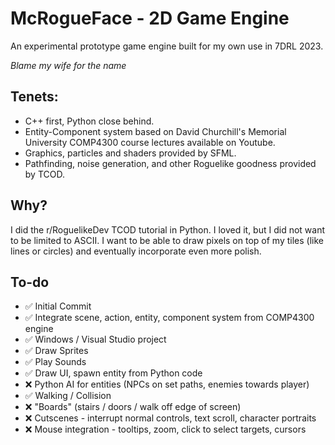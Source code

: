 # McRogueFace - 2D Game Engine

An experimental prototype game engine built for my own use in 7DRL 2023.

*Blame my wife for the name*

## Tenets:

* C++ first, Python close behind.
* Entity-Component system based on David Churchill's Memorial University COMP4300 course lectures available on Youtube.
* Graphics, particles and shaders provided by SFML.
* Pathfinding, noise generation, and other Roguelike goodness provided by TCOD.

## Why?

I did the r/RoguelikeDev TCOD tutorial in Python. I loved it, but I did not want to be limited to ASCII. I want to be able to draw pixels on top of my tiles (like lines or circles) and eventually incorporate even more polish.

## To-do

* ✅ Initial Commit
* ✅ Integrate scene, action, entity, component system from COMP4300 engine
* ✅ Windows / Visual Studio project
* ✅ Draw Sprites
* ✅ Play Sounds
* ✅ Draw UI, spawn entity from Python code
* ❌ Python AI for entities (NPCs on set paths, enemies towards player)
* ✅ Walking / Collision
* ❌ "Boards" (stairs / doors / walk off edge of screen)
* ❌ Cutscenes - interrupt normal controls, text scroll, character portraits
* ❌ Mouse integration - tooltips, zoom, click to select targets, cursors
